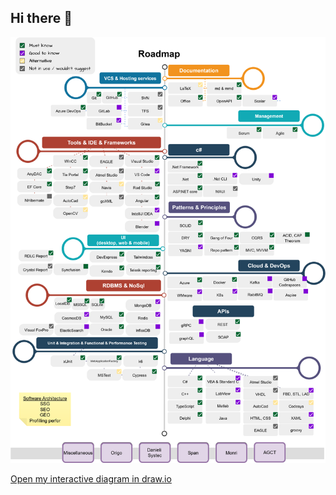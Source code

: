 ## Hi there 👋

![My diagram](RoadMap.drawio.svg)

[Open my interactive diagram in draw.io](https://viewer.diagrams.net/?tags=%7B%7D&lightbox=1&highlight=0000ff&edit=_blank&layers=1&nav=1&title=RoadMap.drawio&dark=auto#Uhttps%3A%2F%2Fraw.githubusercontent.com%2FPaolaBiondi%2FPaolaBiondi%2Fmain%2FRoadMap.drawio)


<!--
**PaolaBiondi/PaolaBiondi** is a ✨ _special_ ✨ repository because its `README.md` (this file) appears on your GitHub profile.

Here are some ideas to get you started:

- 🔭 I’m currently working on ...
- 🌱 I’m currently learning ...
- 👯 I’m looking to collaborate on ...
- 🤔 I’m looking for help with ...
- 💬 Ask me about ...
- 📫 How to reach me: ...
- 😄 Pronouns: ...
- ⚡ Fun fact: ...
-->
